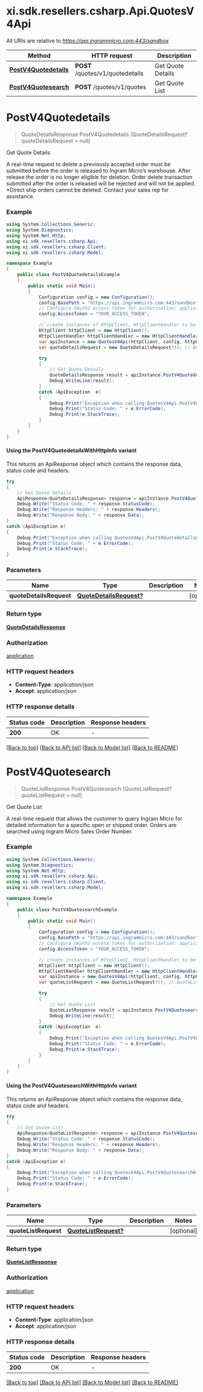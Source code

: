 # xi.sdk.resellers.csharp.Api.QuotesV4Api

All URIs are relative to *https://api.ingrammicro.com:443/sandbox*

| Method | HTTP request | Description |
|--------|--------------|-------------|
| [**PostV4Quotedetails**](QuotesV4Api.md#postv4quotedetails) | **POST** /quotes/v1/quotedetails | Get Quote Details |
| [**PostV4Quotesearch**](QuotesV4Api.md#postv4quotesearch) | **POST** /quotes/v1/quotes | Get Quote List |

<a id="postv4quotedetails"></a>
# **PostV4Quotedetails**
> QuoteDetailsResponse PostV4Quotedetails (QuoteDetailsRequest? quoteDetailsRequest = null)

Get Quote Details

A real-time request to delete a previously accepted order must be submitted before the order is released to Ingram Micro’s warehouse. After release the order is no longer eligible for deletion. Order delete transaction submitted after the order is released will be rejected and will not be applied. *Direct ship orders cannot be deleted. Contact your sales rep for assistance.

### Example
```csharp
using System.Collections.Generic;
using System.Diagnostics;
using System.Net.Http;
using xi.sdk.resellers.csharp.Api;
using xi.sdk.resellers.csharp.Client;
using xi.sdk.resellers.csharp.Model;

namespace Example
{
    public class PostV4QuotedetailsExample
    {
        public static void Main()
        {
            Configuration config = new Configuration();
            config.BasePath = "https://api.ingrammicro.com:443/sandbox";
            // Configure OAuth2 access token for authorization: application
            config.AccessToken = "YOUR_ACCESS_TOKEN";

            // create instances of HttpClient, HttpClientHandler to be reused later with different Api classes
            HttpClient httpClient = new HttpClient();
            HttpClientHandler httpClientHandler = new HttpClientHandler();
            var apiInstance = new QuotesV4Api(httpClient, config, httpClientHandler);
            var quoteDetailsRequest = new QuoteDetailsRequest?(); // QuoteDetailsRequest? |  (optional) 

            try
            {
                // Get Quote Details
                QuoteDetailsResponse result = apiInstance.PostV4Quotedetails(quoteDetailsRequest);
                Debug.WriteLine(result);
            }
            catch (ApiException  e)
            {
                Debug.Print("Exception when calling QuotesV4Api.PostV4Quotedetails: " + e.Message);
                Debug.Print("Status Code: " + e.ErrorCode);
                Debug.Print(e.StackTrace);
            }
        }
    }
}
```

#### Using the PostV4QuotedetailsWithHttpInfo variant
This returns an ApiResponse object which contains the response data, status code and headers.

```csharp
try
{
    // Get Quote Details
    ApiResponse<QuoteDetailsResponse> response = apiInstance.PostV4QuotedetailsWithHttpInfo(quoteDetailsRequest);
    Debug.Write("Status Code: " + response.StatusCode);
    Debug.Write("Response Headers: " + response.Headers);
    Debug.Write("Response Body: " + response.Data);
}
catch (ApiException e)
{
    Debug.Print("Exception when calling QuotesV4Api.PostV4QuotedetailsWithHttpInfo: " + e.Message);
    Debug.Print("Status Code: " + e.ErrorCode);
    Debug.Print(e.StackTrace);
}
```

### Parameters

| Name | Type | Description | Notes |
|------|------|-------------|-------|
| **quoteDetailsRequest** | [**QuoteDetailsRequest?**](QuoteDetailsRequest?.md) |  | [optional]  |

### Return type

[**QuoteDetailsResponse**](QuoteDetailsResponse.md)

### Authorization

[application](../README.md#application)

### HTTP request headers

 - **Content-Type**: application/json
 - **Accept**: application/json


### HTTP response details
| Status code | Description | Response headers |
|-------------|-------------|------------------|
| **200** | OK |  -  |

[[Back to top]](#) [[Back to API list]](../README.md#documentation-for-api-endpoints) [[Back to Model list]](../README.md#documentation-for-models) [[Back to README]](../README.md)

<a id="postv4quotesearch"></a>
# **PostV4Quotesearch**
> QuoteListResponse PostV4Quotesearch (QuoteListRequest? quoteListRequest = null)

Get Quote List

A real-time request that allows the customer to query Ingram Micro for detailed information for a specific open or shipped order. Orders are searched using Ingram Micro Sales Order Number.

### Example
```csharp
using System.Collections.Generic;
using System.Diagnostics;
using System.Net.Http;
using xi.sdk.resellers.csharp.Api;
using xi.sdk.resellers.csharp.Client;
using xi.sdk.resellers.csharp.Model;

namespace Example
{
    public class PostV4QuotesearchExample
    {
        public static void Main()
        {
            Configuration config = new Configuration();
            config.BasePath = "https://api.ingrammicro.com:443/sandbox";
            // Configure OAuth2 access token for authorization: application
            config.AccessToken = "YOUR_ACCESS_TOKEN";

            // create instances of HttpClient, HttpClientHandler to be reused later with different Api classes
            HttpClient httpClient = new HttpClient();
            HttpClientHandler httpClientHandler = new HttpClientHandler();
            var apiInstance = new QuotesV4Api(httpClient, config, httpClientHandler);
            var quoteListRequest = new QuoteListRequest?(); // QuoteListRequest? |  (optional) 

            try
            {
                // Get Quote List
                QuoteListResponse result = apiInstance.PostV4Quotesearch(quoteListRequest);
                Debug.WriteLine(result);
            }
            catch (ApiException  e)
            {
                Debug.Print("Exception when calling QuotesV4Api.PostV4Quotesearch: " + e.Message);
                Debug.Print("Status Code: " + e.ErrorCode);
                Debug.Print(e.StackTrace);
            }
        }
    }
}
```

#### Using the PostV4QuotesearchWithHttpInfo variant
This returns an ApiResponse object which contains the response data, status code and headers.

```csharp
try
{
    // Get Quote List
    ApiResponse<QuoteListResponse> response = apiInstance.PostV4QuotesearchWithHttpInfo(quoteListRequest);
    Debug.Write("Status Code: " + response.StatusCode);
    Debug.Write("Response Headers: " + response.Headers);
    Debug.Write("Response Body: " + response.Data);
}
catch (ApiException e)
{
    Debug.Print("Exception when calling QuotesV4Api.PostV4QuotesearchWithHttpInfo: " + e.Message);
    Debug.Print("Status Code: " + e.ErrorCode);
    Debug.Print(e.StackTrace);
}
```

### Parameters

| Name | Type | Description | Notes |
|------|------|-------------|-------|
| **quoteListRequest** | [**QuoteListRequest?**](QuoteListRequest?.md) |  | [optional]  |

### Return type

[**QuoteListResponse**](QuoteListResponse.md)

### Authorization

[application](../README.md#application)

### HTTP request headers

 - **Content-Type**: application/json
 - **Accept**: application/json


### HTTP response details
| Status code | Description | Response headers |
|-------------|-------------|------------------|
| **200** | OK |  -  |

[[Back to top]](#) [[Back to API list]](../README.md#documentation-for-api-endpoints) [[Back to Model list]](../README.md#documentation-for-models) [[Back to README]](../README.md)

